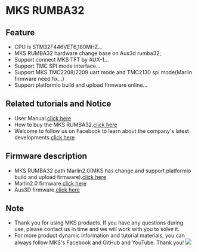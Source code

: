 # MKS RUMBA32
## Feature
 - CPU is STM32F446VET6,180MHZ...
 - MKS RUMBA32 hardware change base on Aus3d rumba32;
 - Support connect MKS TFT by AUX-1...
 - Support TMC SPI mode interface...
 - Support MKS TMC2208/2209 uart mode and TMC2130 spi mode(Marlin firmware need fix...)
 - Support platformio build and upload firmware online...
## Related tutorials and Notice
- User Manual.[click here](https://github.com/makerbase-mks/MKS-RUMBA32/wiki/MKS-RUMBA32-User-Manual)
- How to buy the MKS RUMBA32.[click here](https://www.aliexpress.com/item/4000717327779.html?spm=2114.12010612.8148356.11.86d51141W6CDbB)
- Welcome to follow us on Facebook to learn about the company's latest developments.[click here](https://www.facebook.com/Makerbase.mks/)

## Firmware description
- MKS RUMBA32 path Marlin2.0(MKS has change and support platformio build and upload firmware).[click here](https://github.com/makerbase-mks/MKS-RUMBA32/tree/master/Firmware)
- Marlin2.0 firmware.[click here](https://github.com/MarlinFirmware/Marlin/tree/bugfix-2.0.x)
- Aus3D firmware.[click here](https://github.com/MKFirmware/MK4duo)

## Note
- Thank you for using MKS products. If you have any questions during use, please contact us in time and we will work with you to solve it.
- For more product dynamic information and tutorial materials, you can always follow MKS's Facebook and GitHub and YouTube. Thank you!
![](https://github.com/makerbase-mks/MKS-Robin-Nano/blob/master/hardware/Image/MKS_FGA.png)

